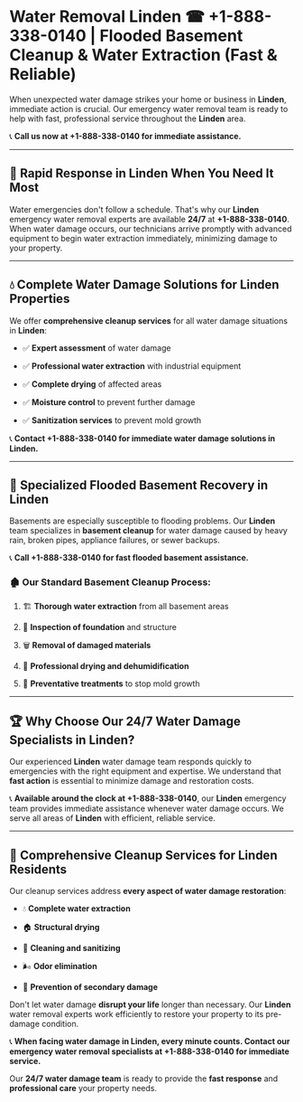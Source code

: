 # Water Removal Linden ☎ +1-888-338-0140 | Flooded Basement Cleanup & Water Extraction (Fast & Reliable)

When unexpected water damage strikes your home or business in **Linden**, immediate action is crucial. Our emergency water removal team is ready to help with fast, professional service throughout the **Linden** area. 

📞 **Call us now at +1-888-338-0140 for immediate assistance.**
---
## 🚀 Rapid Response in Linden When You Need It Most
Water emergencies don't follow a schedule. That's why our **Linden** emergency water removal experts are available **24/7** at **+1-888-338-0140**. When water damage occurs, our technicians arrive promptly with advanced equipment to begin water extraction immediately, minimizing damage to your property.
---
## 💧 Complete Water Damage Solutions for Linden Properties
We offer **comprehensive cleanup services** for all water damage situations in **Linden**:
- ✅ **Expert assessment** of water damage  
- ✅ **Professional water extraction** with industrial equipment  
- ✅ **Complete drying** of affected areas  
- ✅ **Moisture control** to prevent further damage  
- ✅ **Sanitization services** to prevent mold growth  
📞 **Contact +1-888-338-0140 for immediate water damage solutions in Linden.**
---
## 🌊 Specialized Flooded Basement Recovery in Linden
Basements are especially susceptible to flooding problems. Our **Linden** team specializes in **basement cleanup** for water damage caused by heavy rain, broken pipes, appliance failures, or sewer backups. 
📞 **Call +1-888-338-0140 for fast flooded basement assistance.**
### 🏚️ Our Standard Basement Cleanup Process:
1. 🏗️ **Thorough water extraction** from all basement areas  
2. 🔎 **Inspection of foundation** and structure  
3. 🗑️ **Removal of damaged materials**  
4. 💨 **Professional drying and dehumidification**  
5. 🚫 **Preventative treatments** to stop mold growth  
---
## 🏆 Why Choose Our 24/7 Water Damage Specialists in Linden?
Our experienced **Linden** water damage team responds quickly to emergencies with the right equipment and expertise. We understand that **fast action** is essential to minimize damage and restoration costs.
📞 **Available around the clock at +1-888-338-0140**, our **Linden** emergency team provides immediate assistance whenever water damage occurs. We serve all areas of **Linden** with efficient, reliable service.
---
## 🧹 Comprehensive Cleanup Services for Linden Residents
Our cleanup services address **every aspect of water damage restoration**:
- 💧 **Complete water extraction**  
- 🏠 **Structural drying**  
- 🧼 **Cleaning and sanitizing**  
- 🌬️ **Odor elimination**  
- 🚫 **Prevention of secondary damage**  
Don't let water damage **disrupt your life** longer than necessary. Our **Linden** water removal experts work efficiently to restore your property to its pre-damage condition.
📞 **When facing water damage in Linden, every minute counts. Contact our emergency water removal specialists at +1-888-338-0140 for immediate service.**
Our **24/7 water damage team** is ready to provide the **fast response** and **professional care** your property needs.
